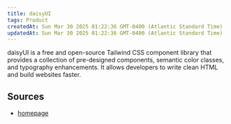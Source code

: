 ```yaml
---
title: daisyUI
tags: Product
createdAt: Sun Mar 30 2025 01:22:36 GMT-0400 (Atlantic Standard Time)
updatedAt: Sun Mar 30 2025 01:22:36 GMT-0400 (Atlantic Standard Time)
---
```



daisyUI is a free and open-source Tailwind CSS component library that provides a collection of pre-designed components, semantic color classes, and typography enhancements. It allows developers to write clean HTML and build websites faster.



## Sources
- [homepage](https://daisyui.com)
